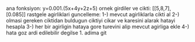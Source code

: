 ana fonksiyon: y=0.001.(5x+4y+2z+5)
ornek girdiler ve cikti: [[5,8,7], [0.085]]
rastgele agirliklari guncelleme:
        1-) mevcut agirliklarla cikti al
        2-) olmasi gereken ciktidan buldugun ciktiyi cikar ve karesini alarak hatayi hesapla
        3-) her bir agirligin hataya gore turevini alip mevcut agirliga ekle
        4-) hata goz ardi edilebilir degilse 1. adima git

